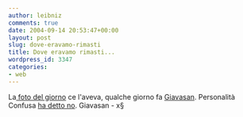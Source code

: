 ```yaml
---
author: leibniz
comments: true
date: 2004-09-14 20:53:47+00:00
layout: post
slug: dove-eravamo-rimasti
title: Dove eravamo rimasti...
wordpress_id: 3347
categories:
- web
---
```


La[ foto del giorno](http://giavasan.diludovico.it/archivi/images/SmileBastard.jpg) ce l'aveva, qualche giorno fa [Giavasan](http://giavasan.diludovico.it/). Personalità Confusa [ha detto no](http://personalitaconfusa.splinder.com/1094831886#2896805).
Giavasan -  x§
